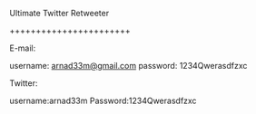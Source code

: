 Ultimate Twitter Retweeter

+++++++++++++++++++++++

E-mail:

username: arnad33m@gmail.com
password: 1234Qwerasdfzxc

Twitter:

username:arnad33m
Password:1234Qwerasdfzxc	